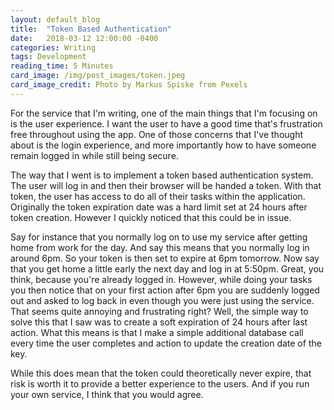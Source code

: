 ```yaml
---
layout: default_blog
title:  "Token Based Authentication"
date:   2018-03-12 12:00:00 -0400
categories: Writing
tags: Development
reading_time: 5 Minutes
card_image: /img/post_images/token.jpeg
card_image_credit: Photo by Markus Spiske from Pexels 
---
```


For the service that I'm writing, one of the main things that I'm focusing on is the user experience. I want the user to have a good time that's frustration free throughout using the app. One of those concerns that I've thought about is the login experience, and more importantly how to have someone remain logged in while still being secure.

The way that I went is to implement a token based authentication system. The user will log in and then their browser will be handed a token. With that token, the user has access to do all of their tasks within the application. Originally the token expiration date was a hard limit set at 24 hours after token creation. However I quickly noticed that this could be in issue. 

Say for instance that you normally log on to use my service after getting home from work for the day. And say this means that you normally log in around 6pm. So your token is then set to expire at 6pm tomorrow. Now say that you get home a little early the next day and log in at 5:50pm. Great, you think, because you're already logged in. However, while doing your tasks you then notice that on your first action after 6pm you are suddenly logged out and asked to log back in even though you were just using the service. That seems quite annoying and frustrating right? Well, the simple way to solve this that I saw was to create a soft expiration of 24 hours after last action. What this means is that I make a simple additional database call every time the user completes and action to update the creation date of the key. 

While this does mean that the token could theoretically never expire, that risk is worth it to provide a better experience to the users. And if you run your own service, I think that you would agree.